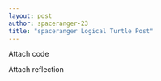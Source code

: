 ```yaml
---
layout: post
author: spaceranger-23
title: "spaceranger Logical Turtle Post"
---
```


Attach code

Attach reflection
